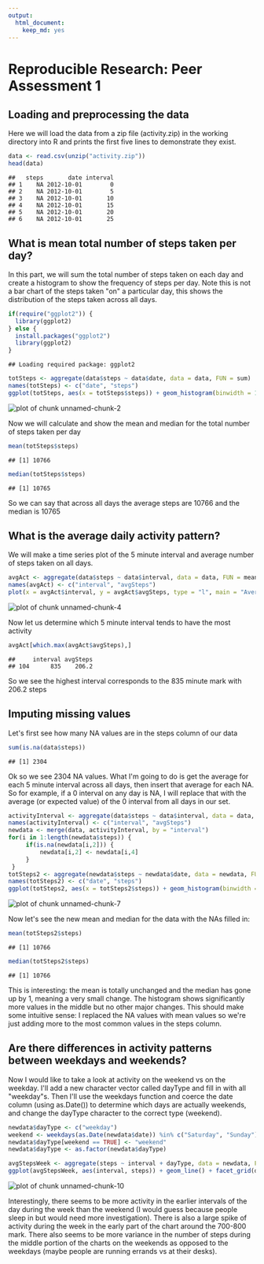 ```yaml
---
output:
  html_document:
    keep_md: yes
---
```

# Reproducible Research: Peer Assessment 1


## Loading and preprocessing the data


Here we will load the data from a zip file (activity.zip) in the working directory into R and prints the first five lines to demonstrate they exist.


```r
data <- read.csv(unzip("activity.zip"))
head(data)
```

```
##   steps       date interval
## 1    NA 2012-10-01        0
## 2    NA 2012-10-01        5
## 3    NA 2012-10-01       10
## 4    NA 2012-10-01       15
## 5    NA 2012-10-01       20
## 6    NA 2012-10-01       25
```


## What is mean total number of steps taken per day?


In this part, we will sum the total number of steps taken on each day and create a histogram to show the frequency of steps per day. Note this is not a bar chart of the steps taken "on" a particular day, this shows the distribution of the steps taken across all days. 


```r
if(require("ggplot2")) {
  library(ggplot2)
} else {
  install.packages("ggplot2")
  library(ggplot2)
}
```

```
## Loading required package: ggplot2
```

```r
totSteps <- aggregate(data$steps ~ data$date, data = data, FUN = sum)
names(totSteps) <- c("date", "steps")
ggplot(totSteps, aes(x = totSteps$steps)) + geom_histogram(binwidth = 1000) + xlab("Total number of steps taken per day") +ggtitle("Total Steps Taken")
```

![plot of chunk unnamed-chunk-2](figure/unnamed-chunk-2.png) 

Now we will calculate and show the mean and median for the total number of steps taken per day


```r
mean(totSteps$steps)
```

```
## [1] 10766
```

```r
median(totSteps$steps)
```

```
## [1] 10765
```

So we can say that across all days the average steps are 10766 and the median is 10765

## What is the average daily activity pattern?


We will make a time series plot of the 5 minute interval and average number of steps taken on all days. 


```r
avgAct <- aggregate(data$steps ~ data$interval, data = data, FUN = mean)
names(avgAct) <- c("interval", "avgSteps")
plot(x = avgAct$interval, y = avgAct$avgSteps, type = "l", main = "Average Activity at 5 minute Intervals", xlab = "5- min interval", ylab = "Average steps taken (averaged across all days)")
```

![plot of chunk unnamed-chunk-4](figure/unnamed-chunk-4.png) 

Now let us determine which 5 minute interval tends to have the most activity


```r
avgAct[which.max(avgAct$avgSteps),]
```

```
##     interval avgSteps
## 104      835    206.2
```

So we see the highest interval corresponds to the 835 minute mark with 206.2 steps

## Imputing missing values

Let's first see how many NA values are in the steps column of our data


```r
sum(is.na(data$steps))
```

```
## [1] 2304
```

Ok so we see 2304 NA values. What I'm going to do is get the average for each 5 minute interval across all days, then insert that average for each NA. So for example, if a 0 interval on any day is NA, I will replace that with the average (or expected value) of the 0 interval from all days in our set. 


```r
activityInterval <- aggregate(data$steps ~ data$interval, data = data, FUN = mean)
names(activityInterval) <- c("interval", "avgSteps")
newdata <- merge(data, activityInterval, by = "interval")
for(i in 1:length(newdata$steps)) {
     if(is.na(newdata[i,2])) {
         newdata[i,2] <- newdata[i,4]
     }
 }
totSteps2 <- aggregate(newdata$steps ~ newdata$date, data = newdata, FUN = sum)
names(totSteps2) <- c("date", "steps")
ggplot(totSteps2, aes(x = totSteps2$steps)) + geom_histogram(binwidth = 1000) + xlab("Total number of steps taken per day") +ggtitle("Total Steps Taken With NAs")
```

![plot of chunk unnamed-chunk-7](figure/unnamed-chunk-7.png) 

Now let's see the new mean and median for the data with the NAs filled in: 


```r
mean(totSteps2$steps)
```

```
## [1] 10766
```

```r
median(totSteps2$steps)
```

```
## [1] 10766
```

This is interesting: the mean is totally unchanged and the median has gone up by 1, meaning a very small change. The histogram shows significantly more values in the middle but no other major changes. This should make some intuitive sense: I replaced the NA values with mean values so we're just adding more to the most common values in the steps column. 


## Are there differences in activity patterns between weekdays and weekends?

Now I would like to take a look at activity on the weekend vs on the weekday. I'll add a new character vector called dayType and fill in with all "weekday"s. Then I'll use the weekdays function and coerce the date column (using as.Date()) to determine which days are actually weekends, and change the dayType character to the correct type (weekend).


```r
newdata$dayType <- c("weekday")
weekend <- weekdays(as.Date(newdata$date)) %in% c("Saturday", "Sunday")
newdata$dayType[weekend == TRUE] <- "weekend"
newdata$dayType <- as.factor(newdata$dayType)
```


```r
avgStepsWeek <- aggregate(steps ~ interval + dayType, data = newdata, FUN = mean)
ggplot(avgStepsWeek, aes(interval, steps)) + geom_line() + facet_grid(dayType~.) + xlab("5 min interval") + ylab("Number of steps") + ggtitle("Average steps taken at 5 min intervals on weekdays vs weekends")
```

![plot of chunk unnamed-chunk-10](figure/unnamed-chunk-10.png) 

Interestingly, there seems to be more activity in the earlier intervals of the day during the week than the weekend (I would guess because people sleep in but would need more investigation). There is also a large spike of activity during the week in the early part of the chart around the 700-800 mark. There also seems to be more variance in the number of steps during the middle portion of the charts on the weekends as opposed to the weekdays (maybe people are running errands vs at their desks). 
